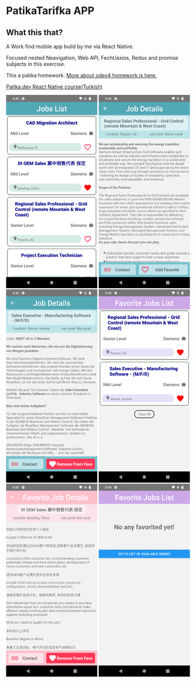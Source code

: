 # PatikaTarifka APP
## What this that?
A Work find mobile app build by me via React Native. 

Focused nested Neavigation, Web API, Fecht/axios, Redux and promise subjects in this exercise.

This a patika homework. [More about odev4 homework is here.](https://app.patika.dev/courses/react-native/odev_4)

[Patika.dev React Native course(Turkish)](https://app.patika.dev/courses/react-native)

<img src="./Readme/example.png" width="250">
<img src="./Readme/example1.png" width="250">
<img src="./Readme/example2.png" width="250">
<img src="./Readme/example3.png" width="250">
<img src="./Readme/example4.png" width="250">
<img src="./Readme/example5.png" width="250">

